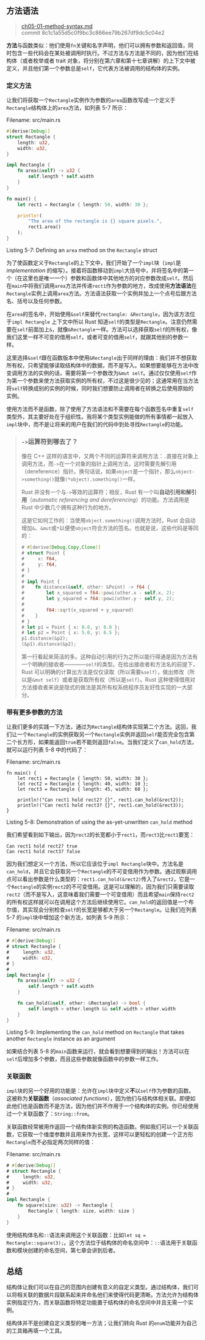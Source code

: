 ## 方法语法

> [ch05-01-method-syntax.md](https://github.com/rust-lang/book/blob/master/src/ch05-01-method-syntax.md)
> <br>
> commit 8c1c1a55d5c0f9bc3c866ee79b267df9dc5c04e2

**方法**与函数类似：他们使用`fn`关键和名字声明，他们可以拥有参数和返回值，同时包含一些代码会在某处被调用时执行。不过方法与方法是不同的，因为他们在结构体（或者枚举或者 trait 对象，将分别在第六章和第十七章讲解）的上下文中被定义，并且他们第一个参数总是`self`，它代表方法被调用的结构体的实例。

### 定义方法

让我们将获取一个`Rectangle`实例作为参数的`area`函数改写成一个定义于`Rectangle`结构体上的`area`方法，如列表 5-7 所示：

<span class="filename">Filename: src/main.rs</span>

```rust
#[derive(Debug)]
struct Rectangle {
    length: u32,
    width: u32,
}

impl Rectangle {
    fn area(&self) -> u32 {
        self.length * self.width
    }
}

fn main() {
    let rect1 = Rectangle { length: 50, width: 30 };

    println!(
        "The area of the rectangle is {} square pixels.",
        rect1.area()
    );
}
```

<span class="caption">Listing 5-7: Defining an `area` method on the `Rectangle`
struct</span>

<!-- Will add ghosting and wingdings here in libreoffice /Carol -->

为了使函数定义于`Rectangle`的上下文中，我们开始了一个`impl`块（`impl`是 *implementation* 的缩写）。接着将函数移动到`impl`大括号中，并将签名中的第一个（在这里也是唯一一个）参数和函数体中其他地方的对应参数改成`self`。然后在`main`中将我们调用`area`方法并传递`rect1`作为参数的地方，改成使用**方法语法**在`Rectangle`实例上调用`area`方法。方法语法获取一个实例并加上一个点号后跟方法名、括号以及任何参数。

在`area`的签名中，开始使用`&self`来替代`rectangle: &Rectangle`，因为该方法位于`impl Rectangle` 上下文中所以 Rust 知道`self`的类型是`Rectangle`。注意仍然需要在`self`前面加上`&`，就像`&Rectangle`一样。方法可以选择获取`self`的所有权，像我们这里一样不可变的借用`self`，或者可变的借用`self`，就跟其他别的参数一样。

这里选择`&self`跟在函数版本中使用`&Rectangle`出于同样的理由：我们并不想获取所有权，只希望能够读取结构体中的数据，而不是写入。如果想要能够在方法中改变调用方法的实例的话，需要将第一个参数改为`&mut self`。通过仅仅使用`self`作为第一个参数来使方法获取实例的所有权，不过这是很少见的；这通常用在当方法将`self`转换成别的实例的时候，同时我们想要防止调用者在转换之后使用原始的实例。

使用方法而不是函数，除了使用了方法语法和不需要在每个函数签名中重复`self`类型外，其主要好处在于组织性。我将某个类型实例能做的所有事情都一起放入`impl`块中，而不是让将来的用户在我们的代码中到处寻找`Rectangle`的功能。

<!-- PROD: START BOX -->

> ### `->`运算符到哪去了？
>
> 像在 C++ 这样的语言中，又两个不同的运算符来调用方法：`.`直接在对象上调用方法，而`->`在一个对象的指针上调用方法，这时需要先解引用（dereference）指针。换句话说，如果`object`是一个指针，那么`object->something()`就像`(*object).something()`一样。
>
> Rust 并没有一个与`->`等效的运算符；相反，Rust 有一个叫**自动引用和解引用**（*automatic referencing and dereferencing*）的功能。方法调用是 Rust 中少数几个拥有这种行为的地方。
>
> 这是它如何工作的：当使用`object.something()`调用方法时，Rust 会自动增加`&`、`&mut`或`*`以便使`object`符合方法的签名。也就是说，这些代码是等同的：
>
> ```rust
> # #[derive(Debug,Copy,Clone)]
> # struct Point {
> #     x: f64,
> #     y: f64,
> # }
> #
> # impl Point {
> #    fn distance(&self, other: &Point) -> f64 {
> #        let x_squared = f64::powi(other.x - self.x, 2);
> #        let y_squared = f64::powi(other.y - self.y, 2);
> #
> #        f64::sqrt(x_squared + y_squared)
> #    }
> # }
> # let p1 = Point { x: 0.0, y: 0.0 };
> # let p2 = Point { x: 5.0, y: 6.5 };
> p1.distance(&p2);
> (&p1).distance(&p2);
> ```
>
> 第一行看起来简洁的多。这种自动引用的行为之所以能行得通是因为方法有一个明确的接收者————`self`的类型。在给出接收者和方法名的前提下，Rust 可以明确的计算出方法是仅仅读取（所以需要`&self`），做出修改（所以是`&mut self`）或者是获取所有权（所以是`self`）。Rust 这种使得借用对方法接收者来说是隐式的做法是其所有权系统程序员友好性实现的一大部分。

<!-- PROD: END BOX -->

### 带有更多参数的方法

让我们更多的实践一下方法，通过为`Rectangle`结构体实现第二个方法。这回，我们让一个`Rectangle`的实例获取另一个`Rectangle`实例并返回`self`能否完全包含第二个长方形，如果能返回`true`若不能则返回`false`。当我们定义了`can_hold`方法，就可以运行列表 5-8 中的代码了：

<span class="filename">Filename: src/main.rs</span>

```rust,ignore
fn main() {
    let rect1 = Rectangle { length: 50, width: 30 };
    let rect2 = Rectangle { length: 40, width: 10 };
    let rect3 = Rectangle { length: 45, width: 60 };

    println!("Can rect1 hold rect2? {}", rect1.can_hold(&rect2));
    println!("Can rect1 hold rect3? {}", rect1.can_hold(&rect3));
}
```

<span class="caption">Listing 5-8: Demonstration of using the as-yet-unwritten
`can_hold` method</span>

我们希望看到如下输出，因为`rect2`的长宽都小于`rect1`，而`rect3`比`rect1`要宽：

```
Can rect1 hold rect2? true
Can rect1 hold rect3? false
```

因为我们想定义一个方法，所以它应该位于`impl Rectangle`块中。方法名是`can_hold`，并且它会获取另一个`Rectangle`的不可变借用作为参数。通过观察调用点可以看出参数是什么类型的：`rect1.can_hold(&rect2)`传入了`&rect2`，它是一个`Rectangle`的实例`rect2`的不可变借用。这是可以理解的，因为我们只需要读取`rect2`（而不是写入，这意味着我们需要一个可变借用）而且希望`main`保持`rect2`的所有权这样就可以在调用这个方法后继续使用它。`can_hold`的返回值是一个布尔值，其实现会分别检查`self`的长宽是够都大于另一个`Rectangle`。让我们在列表 5-7 的`impl`块中增加这个新方法，如列表 5-9 所示：

<span class="filename">Filename: src/main.rs</span>

```rust
# #[derive(Debug)]
# struct Rectangle {
#     length: u32,
#     width: u32,
# }
#
impl Rectangle {
    fn area(&self) -> u32 {
        self.length * self.width
    }

    fn can_hold(&self, other: &Rectangle) -> bool {
        self.length > other.length && self.width > other.width
    }
}
```

<span class="caption">Listing 5-9: Implementing the `can_hold` method on 
`Rectangle` that takes another `Rectangle` instance as an argument</span>

<!-- Will add ghosting here in libreoffice /Carol -->

如果结合列表 5-8 的`main`函数来运行，就会看到想要得到的输出！方法可以在`self`后增加多个参数，而且这些参数就像函数中的参数一样工作。

### 关联函数

`impl`块的另一个好用的功能是：允许在`impl`块中定义**不**以`self`作为参数的函数。这被称为**关联函数**（*associated functions*），因为他们与结构体相关联。即便如此他们也是函数而不是方法，因为他们并不作用于一个结构体的实例。你已经使用过一个关联函数了：`String::from`。

关联函数经常被用作返回一个结构体新实例的构造函数。例如我们可以一个关联函数，它获取一个维度参数并且用来作为长宽，这样可以更轻松的创建一个正方形`Rectangle`而不必指定两次同样的值：

<span class="filename">Filename: src/main.rs</span>

```rust
# #[derive(Debug)]
# struct Rectangle {
#     length: u32,
#     width: u32,
# }
#
impl Rectangle {
    fn square(size: u32) -> Rectangle {
        Rectangle { length: size, width: size }
    }
}
```

使用结构体名和`::`语法来调用这个关联函数：比如`let sq = Rectangle::square(3);`。这个方法位于结构体的命名空间中：`::`语法用于关联函数和模块创建的命名空间，第七章会讲到后者。

## 总结

结构体让我们可以在自己的范围内创建有意义的自定义类型。通过结构体，我们可以将相关联的数据片段联系起来并命名他们来使得代码更清晰。方法允许为结构体实例指定行为，而关联函数将特定功能置于结构体的命名空间中并且无需一个实例。

结构体并不是创建自定义类型的唯一方法；让我们转向 Rust 的`enum`功能并为自己的工具箱再填一个工具。
